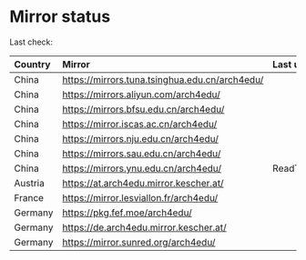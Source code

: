 <script src="./time.js"></script>
# Mirror status
Last check: <script type="text/javascript">localize(1681575748.005232);</script>

|Country|Mirror|Last update|
|:------|:-----|:----------|
|China|https://mirrors.tuna.tsinghua.edu.cn/arch4edu/|<script type="text/javascript">localize(1681540337);</script>|
|China|https://mirrors.aliyun.com/arch4edu/|<script type="text/javascript">localize(1681410700);</script>|
|China|https://mirrors.bfsu.edu.cn/arch4edu/|<script type="text/javascript">localize(1681540337);</script>|
|China|https://mirror.iscas.ac.cn/arch4edu/|<script type="text/javascript">localize(1681540337);</script>|
|China|https://mirrors.nju.edu.cn/arch4edu/|<script type="text/javascript">localize(1681540337);</script>|
|China|https://mirrors.sau.edu.cn/arch4edu/|<script type="text/javascript">localize(1673850842);</script>|
|China|https://mirrors.ynu.edu.cn/arch4edu/|ReadTimeout|
|Austria|https://at.arch4edu.mirror.kescher.at/|<script type="text/javascript">localize(1681540337);</script>|
|France|https://mirror.lesviallon.fr/arch4edu/|<script type="text/javascript">localize(1681540337);</script>|
|Germany|https://pkg.fef.moe/arch4edu/|<script type="text/javascript">localize(1681540337);</script>|
|Germany|https://de.arch4edu.mirror.kescher.at/|<script type="text/javascript">localize(1681540337);</script>|
|Germany|https://mirror.sunred.org/arch4edu/|<script type="text/javascript">localize(1681540337);</script>|

<script src="./tablefilter/tablefilter.js"></script>
<script src="./table.js"></script>
